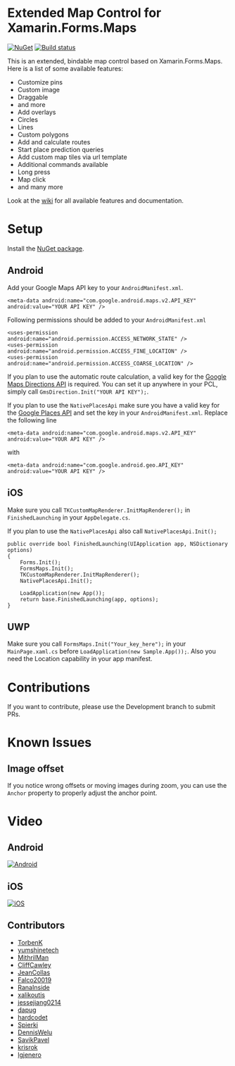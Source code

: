 # Extended Map Control for Xamarin.Forms.Maps
[![NuGet](https://badge.fury.io/nu/TK.CustomMap.svg)](https://www.nuget.org/packages/TK.CustomMap/) [![Build status](https://ci.appveyor.com/api/projects/status/g2pv4rckrudbsm2h?svg=true)](https://ci.appveyor.com/project/TorbenK/tk-custommap)

This is an extended, bindable map control based on Xamarin.Forms.Maps. Here is a list of some available features:

* Customize pins
 * Custom image
 * Draggable
 * and more
* Add overlays
 * Circles
 * Lines
 * Custom polygons
* Add and calculate routes
* Start place prediction queries
* Add custom map tiles via url template
* Additional commands available
 * Long press
 * Map click
 * and many more

Look at the [wiki](https://github.com/TorbenK/TK.CustomMap/wiki) for all available features and documentation.

# Setup

Install the [NuGet package](https://www.nuget.org/packages/TK.CustomMap/).

## Android

Add your Google Maps API key to your `AndroidManifest.xml`.

```XAML
<meta-data android:name="com.google.android.maps.v2.API_KEY" android:value="YOUR API KEY" />
```

Following permissions should be added to your `AndroidManifest.xml`

```XAML
<uses-permission android:name="android.permission.ACCESS_NETWORK_STATE" />
<uses-permission android:name="android.permission.ACCESS_FINE_LOCATION" />
<uses-permission android:name="android.permission.ACCESS_COARSE_LOCATION" />
```

If you plan to use the automatic route calculation, a valid key for the [Google Maps Directions API](https://developers.google.com/maps/documentation/directions/) is required. You can set it up anywhere in your PCL, simply call `GmsDirection.Init("YOUR API KEY");`.

If you plan to use the `NativePlacesApi` make sure you have a valid key for the [Google Places API](https://developers.google.com/places/) and set the key in your `AndroidManifest.xml`. Replace the following line

```XAML
<meta-data android:name="com.google.android.maps.v2.API_KEY" android:value="YOUR API KEY" />
``` 
with

```XAML
<meta-data android:name="com.google.android.geo.API_KEY" android:value="YOUR API KEY" />
```

## iOS

Make sure you call `TKCustomMapRenderer.InitMapRenderer();` in `FinishedLaunching` in your `AppDelegate.cs`.

If you plan to use the `NativePlacesApi` also call `NativePlacesApi.Init();`

```CSharp
public override bool FinishedLaunching(UIApplication app, NSDictionary options)
{
    Forms.Init();
    FormsMaps.Init();
    TKCustomMapRenderer.InitMapRenderer();
    NativePlacesApi.Init();
    
    LoadApplication(new App());
    return base.FinishedLaunching(app, options);
}
```

## UWP

Make sure you call `FormsMaps.Init("Your_key_here");` in your `MainPage.xaml.cs` before `LoadApplication(new Sample.App());`.
Also you need the Location capability in your app manifest.

# Contributions

If you want to contribute, please use the Development branch to submit PRs.

# Known Issues

## Image offset

If you notice wrong offsets or moving images during zoom, you can use the `Anchor` property to properly adjust the anchor point.

# Video

## Android

[![Android](http://i.imgur.com/HDrntbk.png)](https://youtu.be/tmIxX3LVSic "Android")

## iOS

[![iOS](http://i.imgur.com/q8uuh7q.png)](https://youtu.be/yJoCVe7t7e4 "iOS")

## Contributors

* [TorbenK](https://github.com/TorbenK)
* [yumshinetech](https://github.com/yumshinetech)
* [MithrilMan](https://github.com/MithrilMan)
* [CliffCawley](https://github.com/CliffCawley)
* [JeanCollas](https://github.com/JeanCollas)
* [Falco20019](https://github.com/Falco20019)
* [RanaInside](https://github.com/RanaInside)
* [xalikoutis](https://github.com/xalikoutis)
* [jessejiang0214](https://github.com/jessejiang0214)
* [dapug](https://github.com/dapug)
* [hardcodet](https://github.com/hardcodet)
* [Spierki](https://github.com/Spierki)
* [DennisWelu](https://github.com/DennisWelu)
* [SavikPavel](https://github.com/SavikPavel)
* [krisrok](https://github.com/krisrok)
* [lgjenero](https://github.com/lgjenero)



